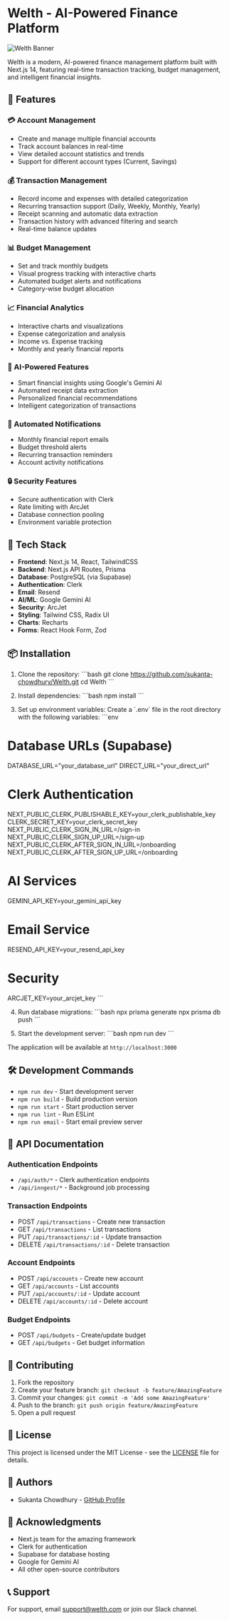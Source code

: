 # Welth - AI-Powered Finance Platform

![Welth Banner](public/banner.jpeg)

Welth is a modern, AI-powered finance management platform built with Next.js 14, featuring real-time transaction tracking, budget management, and intelligent financial insights.

## 🌟 Features

### 💳 Account Management
- Create and manage multiple financial accounts
- Track account balances in real-time
- View detailed account statistics and trends
- Support for different account types (Current, Savings)

### 💰 Transaction Management
- Record income and expenses with detailed categorization
- Recurring transaction support (Daily, Weekly, Monthly, Yearly)
- Receipt scanning and automatic data extraction
- Transaction history with advanced filtering and search
- Real-time balance updates

### 📊 Budget Management
- Set and track monthly budgets
- Visual progress tracking with interactive charts
- Automated budget alerts and notifications
- Category-wise budget allocation

### 📈 Financial Analytics
- Interactive charts and visualizations
- Expense categorization and analysis
- Income vs. Expense tracking
- Monthly and yearly financial reports

### 🤖 AI-Powered Features
- Smart financial insights using Google's Gemini AI
- Automated receipt data extraction
- Personalized financial recommendations
- Intelligent categorization of transactions

### 📧 Automated Notifications
- Monthly financial report emails
- Budget threshold alerts
- Recurring transaction reminders
- Account activity notifications

### 🔒 Security Features
- Secure authentication with Clerk
- Rate limiting with ArcJet
- Database connection pooling
- Environment variable protection

## 🚀 Tech Stack

- **Frontend**: Next.js 14, React, TailwindCSS
- **Backend**: Next.js API Routes, Prisma
- **Database**: PostgreSQL (via Supabase)
- **Authentication**: Clerk
- **Email**: Resend
- **AI/ML**: Google Gemini AI
- **Security**: ArcJet
- **Styling**: Tailwind CSS, Radix UI
- **Charts**: Recharts
- **Forms**: React Hook Form, Zod

## 📦 Installation

1. Clone the repository:
\`\`\`bash
git clone https://github.com/sukanta-chowdhury/Welth.git
cd Welth
\`\`\`

2. Install dependencies:
\`\`\`bash
npm install
\`\`\`

3. Set up environment variables:
Create a \`.env\` file in the root directory with the following variables:
\`\`\`env
# Database URLs (Supabase)
DATABASE_URL="your_database_url"
DIRECT_URL="your_direct_url"

# Clerk Authentication
NEXT_PUBLIC_CLERK_PUBLISHABLE_KEY=your_clerk_publishable_key
CLERK_SECRET_KEY=your_clerk_secret_key
NEXT_PUBLIC_CLERK_SIGN_IN_URL=/sign-in
NEXT_PUBLIC_CLERK_SIGN_UP_URL=/sign-up
NEXT_PUBLIC_CLERK_AFTER_SIGN_IN_URL=/onboarding
NEXT_PUBLIC_CLERK_AFTER_SIGN_UP_URL=/onboarding

# AI Services
GEMINI_API_KEY=your_gemini_api_key

# Email Service
RESEND_API_KEY=your_resend_api_key

# Security
ARCJET_KEY=your_arcjet_key
\`\`\`

4. Run database migrations:
\`\`\`bash
npx prisma generate
npx prisma db push
\`\`\`

5. Start the development server:
\`\`\`bash
npm run dev
\`\`\`

The application will be available at `http://localhost:3000`

## 🛠️ Development Commands

- `npm run dev` - Start development server
- `npm run build` - Build production version
- `npm run start` - Start production server
- `npm run lint` - Run ESLint
- `npm run email` - Start email preview server

## 📝 API Documentation

### Authentication Endpoints
- `/api/auth/*` - Clerk authentication endpoints
- `/api/inngest/*` - Background job processing

### Transaction Endpoints
- POST `/api/transactions` - Create new transaction
- GET `/api/transactions` - List transactions
- PUT `/api/transactions/:id` - Update transaction
- DELETE `/api/transactions/:id` - Delete transaction

### Account Endpoints
- POST `/api/accounts` - Create new account
- GET `/api/accounts` - List accounts
- PUT `/api/accounts/:id` - Update account
- DELETE `/api/accounts/:id` - Delete account

### Budget Endpoints
- POST `/api/budgets` - Create/update budget
- GET `/api/budgets` - Get budget information

## 🤝 Contributing

1. Fork the repository
2. Create your feature branch: `git checkout -b feature/AmazingFeature`
3. Commit your changes: `git commit -m 'Add some AmazingFeature'`
4. Push to the branch: `git push origin feature/AmazingFeature`
5. Open a pull request

## 📄 License

This project is licensed under the MIT License - see the [LICENSE](LICENSE) file for details.

## 👥 Authors

- Sukanta Chowdhury - [GitHub Profile](https://github.com/sukanta-chowdhury)

## 🙏 Acknowledgments

- Next.js team for the amazing framework
- Clerk for authentication
- Supabase for database hosting
- Google for Gemini AI
- All other open-source contributors

## 📞 Support

For support, email support@welth.com or join our Slack channel.
